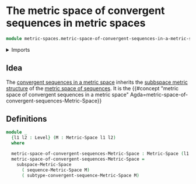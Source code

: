 # The metric space of convergent sequences in metric spaces

```agda
module metric-spaces.metric-space-of-convergent-sequences-in-a-metric-space where
```

<details><summary>Imports</summary>

```agda
open import foundation.universe-levels

open import metric-spaces.convergent-sequences-metric-spaces
open import metric-spaces.metric-spaces
open import metric-spaces.sequences-metric-spaces
open import metric-spaces.subspaces-metric-spaces
```

</details>

## Idea

The
[convergent sequences in a metric space](metric-spaces.convergent-sequences-metric-spaces.md)
inherits the
[subbspace metric structure](metric-spaces.subspaces-metric-spaces.md) of the
[metric space of sequences](metrics-spaced.sequences-metric-spaces.md). It is
the
{{#concept "metric space of convergent sequences in a metric space" Agda=metric-space-of-convergent-sequences-Metric-Space}}

## Definitions

```agda
module _
  {l1 l2 : Level} (M : Metric-Space l1 l2)
  where

  metric-space-of-convergent-sequences-Metric-Space : Metric-Space (l1 ⊔ l2) l2
  metric-space-of-convergent-sequences-Metric-Space =
    subspace-Metric-Space
      ( sequence-Metric-Space M)
      ( subtype-convergent-sequence-Metric-Space M)
```
